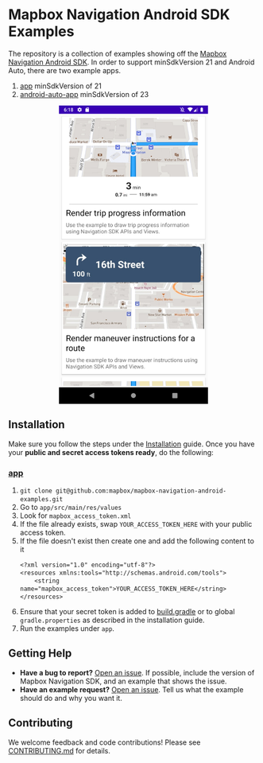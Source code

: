 # Mapbox Navigation Android SDK Examples

The repository is a collection of examples showing off the [Mapbox Navigation Android SDK](https://github.com/mapbox/mapbox-navigation-android). In order to support minSdkVersion 21 and Android Auto, there are two example apps.

1. [app](app) minSdkVersion of 21
2. [android-auto-app](android-auto-app) minSdkVersion of 23

<div align="center">
  <img align="center" src=".github/splash_example.png" width="300"/>
</div>

## Installation

Make sure you follow the steps under the [Installation](https://docs.mapbox.com/android/beta/navigation/guides/install/) guide. Once you have your **public and secret access tokens ready**, do the following:

### [app](app)

1. `git clone git@github.com:mapbox/mapbox-navigation-android-examples.git`
2. Go to `app/src/main/res/values`
3. Look for `mapbox_access_token.xml`
4. If the file already exists, swap `YOUR_ACCESS_TOKEN_HERE` with your public access token.
5. If the file doesn't exist then create one and add the following content to it
   ```
   <?xml version="1.0" encoding="utf-8"?>
   <resources xmlns:tools="http://schemas.android.com/tools">
       <string name="mapbox_access_token">YOUR_ACCESS_TOKEN_HERE</string>
   </resources>
   ```
6. Ensure that your secret token is added to [build.gradle](./build.gradle) or to global `gradle.properties` as described in the installation guide.
7. Run the examples under `app`.


## Getting Help

- **Have a bug to report?** [Open an issue](https://github.com/mapbox/mapbox-navigation-android-examples/issues). If possible, include the version of Mapbox Navigation SDK, and an example that shows the issue.
- **Have an example request?** [Open an issue](https://github.com/mapbox/mapbox-navigation-android-examples/issues/). Tell us what the example should do and why you want it.

## Contributing

We welcome feedback and code contributions! Please see [CONTRIBUTING.md](CONTRIBUTING.md) for details.
